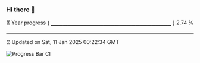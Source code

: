### Hi there 👋

⏳ Year progress { ▁▁▁▁▁▁▁▁▁▁▁▁▁▁▁▁▁▁▁▁▁▁▁▁▁▁▁▁▁▁ } 2.74 %

---

⏰ Updated on Sat, 11 Jan 2025 00:22:34 GMT

![Progress Bar CI](https://github.com/liununu/liununu/workflows/Progress%20Bar%20CI/badge.svg)
